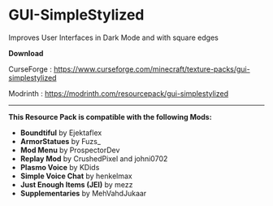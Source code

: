 # GUI-SimpleStylized
Improves User Interfaces in Dark Mode and with square edges

**Download**

CurseForge : https://www.curseforge.com/minecraft/texture-packs/gui-simplestylized

Modrinth : https://modrinth.com/resourcepack/gui-simplestylized

______________________________

**This Resource Pack is compatible with the following Mods:**

- **Boundtiful** by Ejektaflex
- **ArmorStatues** by Fuzs_
- **Mod Menu** by ProspectorDev
- **Replay Mod** by CrushedPixel and johni0702
- **Plasmo Voice** by KDids
- **Simple Voice Chat** by henkelmax
- **Just Enough Items (JEI)** by mezz
- **Supplementaries** by MehVahdJukaar